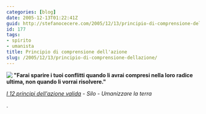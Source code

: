 ```yaml
---
categories: [blog]
date: 2005-12-13T01:22:41Z
guid: http://stefanocecere.com/2005/12/13/principio-di-comprensione-dellazione/
id: 177
tags:
- spirito
- umanista
title: Principio di comprensione dell'azione
slug: /2005/12/13/principio-di-comprensione-dellazione/
---
```


[<img src="http://www.clum.net/md/upload/sub/principi08.jpg" align='left' />](http://www.clum.net/md/mod-subjects-viewpage-pageid-16.html)**"Farai sparire i tuoi conflitti quando li avrai compresi nella loro radice ultima, non quando li vorrai risolvere."**

_[I 12 principi dell'azione valida](http://www.clum.net/md/mod-subjects-viewpage-pageid-16.html) - Silo - Umanizzare la terra_

.